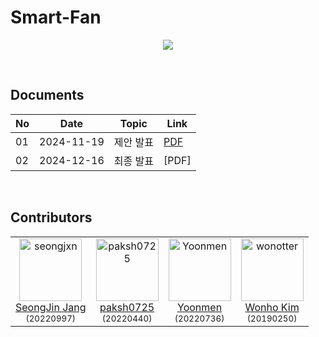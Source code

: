 # Smart-Fan
<p align="center">
  <img src="https://github.com/user-attachments/assets/6e9c6aea-2022-4481-916c-0083d1066ad0">
</p>

<br>

## Documents

| No |    Date    |       Topic       |    Link    |
|----|------------|-------------------|------------|
| 01 | 2024-11-19 |     제안 발표     | [PDF](Docs/presentations/임베디드시스템_TEAM_ApplePi_제안발표.pdf) |
| 02 | 2024-12-16 |     최종 발표     | [PDF] |

<br>

## Contributors
<table>
  <td align="center">
    <a href="https://github.com/seongjxn">
      <img src="https://avatars.githubusercontent.com/seongjxn" alt="seongjxn" width="100px;"><br>
      SeongJin Jang
    </a>
    <br><sub>(20220997)</sub>
  </td>
  <td align="center">
    <a href="https://github.com/paksh0725">
      <img src="https://avatars.githubusercontent.com/paksh0725" alt="paksh0725" width="100px;"><br>
      paksh0725
    </a>
    <br><sub>(20220440)</sub>
  </td>
  <td align="center">
    <a href="https://github.com/Yoon-men">
      <img src="https://avatars.githubusercontent.com/Yoon-men" alt="Yoonmen" width="100px;"><br>
      Yoonmen
    </a>
    <br><sub>(20220736)</sub>
  </td>
  <td align="center">
    <a href="https://github.com/wonotter">
      <img src="https://avatars.githubusercontent.com/wonotter" alt="wonotter" width="100px;"><br>
      Wonho Kim
    </a>
    <br><sub>(20190250)</sub>
  </td>
</table>
